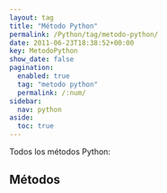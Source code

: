 ```yaml
---
layout: tag
title: "Método Python"
permalink: /Python/tag/metodo-python/
date: 2011-06-23T18:38:52+00:00
key: MetodoPython
show_date: false
pagination: 
  enabled: true
  tag: "metodo python"
  permalink: /:num/    
sidebar:
  nav: python
aside:
  toc: true
---
```


Todos los métodos Python:
<h2>Métodos</h2>